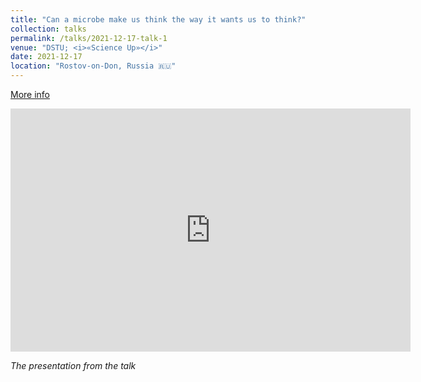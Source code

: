 ```yaml
---
title: "Can a microbe make us think the way it wants us to think?"
collection: talks
permalink: /talks/2021-12-17-talk-1
venue: "DSTU; <i>«Science Up»</i>"
date: 2021-12-17
location: "Rostov-on-Don, Russia 🇷🇺"
---
```


<a href="https://vk.com/wall-122406894_1436"><i class="fas fa-fw fa-link zoom" aria-hidden="true"></i>More info</a>

<iframe src="https://docs.google.com/presentation/d/1sMCTt0Hd8xHu5EdyiRqmK0nf8siEeUgBilBGZ-3xgao/embed?start=false&loop=false&delayms=3000" frameborder="0" width="640" height="389" allowfullscreen="true" mozallowfullscreen="true" webkitallowfullscreen="true"></iframe>

_The presentation from the talk_
